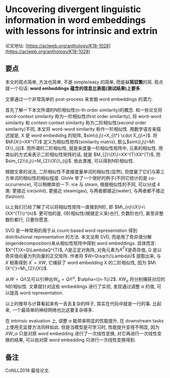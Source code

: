 # Uncovering divergent linguistic information in word embeddings with lessons for intrinsic and extrin

论文地址: [https://aclweb.org/anthology/K18-1028](https://aclweb.org/anthology/K18-1028)

## 要点

本文的观点简单, 方法也简单, 不是 simple/easy 的简单, 而是**以简驭繁**的简. 观点就一个句话: **word embeddings 蕴含的信息比表面\(测试结果\)上要多**.

文章通过一个非常简单的 post-process 来发掘 word embeddings 的潜力.

首先了解一下本文所谓的N阶相似性\(n-th order similarity\)的概念. 和一些论文将 word-context similarity 称为一阶相似性\(first order similarity\), 将 word-word similarity 和 context-context similarity 称为二阶相似性\(second order similarity\)不同, 本文将 word-word similarity 称作一阶相似性. 用数学语言来描述就是, X 是 word embedidng 的矩阵, $sim\(i,j\)=X_{i\*} \cdot X_{j\*}$. 将 $M\(X\)=XX^{T}$ 定义为相似性矩阵\(similarity matrix\), 那么$sim\(i,j\)=M\(X\)_{ij}$. 而所谓的二阶相似性, 就是来度量一阶相似性矩阵中, 元素的相似性. 用类似的方式来表示二阶相似性矩阵的话, 就是 $M_{2}\(X\)=XX^{T}XX^{T}$, 而 $sim_{2}\(i,j\)=M_{2}\(X\)\_{ij}$. 依此类推, 可以得到N阶相似性.

根据文章的说法, 二阶相似性不直接度量单词的相似性\(显然\), 但度量了它们与第三方单词的相似性的相似程度. GloVe 举了一个很好的例子\(不同它统计的是 co-occurrence\), 可以稍微体验一下: ice 与 steam, 根据相似性的不同, 可以分成 4 类: 更接近 ice\(solid\), 更接近 steam\(gas\), 与两者都接近\(water\), 与两者都不接近\(fashion\).

以上我们已经了解了可以将相似性矩阵一直推到N阶, 即 $M\_{n}\(X\)=\(XX^{T}\)^{n}$. 更可怕的是, 0阶相似性\(根据定义来\)也行, 负数阶也行, 甚至非整数阶都行, 只要你愿意.

SVD 是一种常用的用于从 count-based word representation 得到 distributional representation 的方法. 本文没用 SVD, 而是用了奇异值分解\(eigendecomposition\)来从相似性矩阵中得到 word embeddings. 具体而言: $X^{T}X=Q\LambdaQ^{T}$, $\Lambda$是正定对角阵, 对角元素为$X^{T}X$是奇异值, Q 是以奇异值向量为列向量的正交矩阵. 作者将 $W=Q\sqrt\(\Lambda\)$ 提取出来, 与 $X$ 相乘得到 $X^{'}=XW$, 它捕获了 word embedding X 的二阶相似性, 因为 $M\(X^{'}=M\_{2}\(X\)$.

从$W=Q\Lambda$又可以引伸出$W_{\alpha}=Q\Lambda^{\alpha}$, $\alpha=\(n-1\)/2$. $XW_{\alpha}$ 将分别捕获对应的N阶相似性. 文章就针对这些 embeddings 进行了实验, 发现通过调整 $\alpha$ 的值, 可以提高 word representation.

以上的推导与计算看起来有一丢丢复杂的样子, 其实在代码中就是一行的事. 比起来, 一个最简单的神经网络也比这要复杂得多.

在 intrinsic evaluation 上, 调整 $\alpha$ 能带来明显的性能提升, 在 downstream tasks 上使用无监督方法同样如此. 但是当模型是可学习时, 性能提升变得不明显, 因为 $XW\_{\alpha}$ 只是对原 word embedding 进行了一次线性变换, 对它再进行一次线性变换的结果, 可以由对原 word embedding 只进行一次线性变换得到.

## 备注

CoNLL2018 最佳论文.

